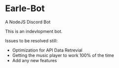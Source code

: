# Earle-Bot
A NodeJS Discord Bot

This is an indevlopment bot. 

Issues to be resolved still: 
- Optimization for API Data Retrevial
- Getting the music player to work 100% of the time
- Add any new features
